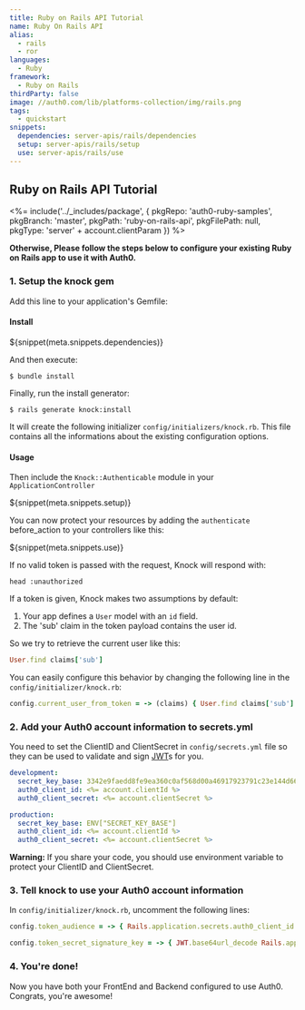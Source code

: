 ```yaml
---
title: Ruby on Rails API Tutorial
name: Ruby On Rails API
alias:
  - rails
  - ror
languages:
  - Ruby
framework:
  - Ruby on Rails
thirdParty: false
image: //auth0.com/lib/platforms-collection/img/rails.png
tags:
  - quickstart
snippets:
  dependencies: server-apis/rails/dependencies
  setup: server-apis/rails/setup
  use: server-apis/rails/use
---
```


## Ruby on Rails API Tutorial

<%= include('../_includes/package', {
  pkgRepo: 'auth0-ruby-samples',
  pkgBranch: 'master',
  pkgPath: 'ruby-on-rails-api',
  pkgFilePath: null,
  pkgType: 'server' + account.clientParam
}) %>

**Otherwise, Please follow the steps below to configure your existing Ruby on Rails app to use it with Auth0.**

### 1. Setup the knock gem

Add this line to your application's Gemfile:

#### Install

${snippet(meta.snippets.dependencies)}

And then execute:

    $ bundle install

Finally, run the install generator:

    $ rails generate knock:install

It will create the following initializer `config/initializers/knock.rb`.
This file contains all the informations about the existing configuration options.

#### Usage

Then include the `Knock::Authenticable` module in your `ApplicationController`

${snippet(meta.snippets.setup)}

You can now protect your resources by adding the `authenticate` before_action
to your controllers like this:

${snippet(meta.snippets.use)}

If no valid token is passed with the request, Knock will respond with:

```
head :unauthorized
```

If a token is given, Knock makes two assumptions by default:

1. Your app defines a `User` model with an `id` field.
2. The 'sub' claim in the token payload contains the user id.

So we try to retrieve the current user like this:

```ruby
User.find claims['sub']
```

You can easily configure this behavior by changing the following line in the `config/initializer/knock.rb`:

```ruby
config.current_user_from_token = -> (claims) { User.find claims['sub'] }
```

### 2. Add your Auth0 account information to secrets.yml

You need to set the ClientID and ClientSecret in `config/secrets.yml` file so they can be used to validate and sign [JWT](/jwt)s for you.

```yaml
development:
  secret_key_base: 3342e9faedd8fe9ea360c0af568d00a46917923791c23e144d66849b272d2ff63e743f9bb209dab7d6e732bb5f919e46e3fe552b8919140805bb89c346e68876,
  auth0_client_id: <%= account.clientId %>
  auth0_client_secret: <%= account.clientSecret %>

production:
  secret_key_base: ENV["SECRET_KEY_BASE"]
  auth0_client_id: <%= account.clientId %>
  auth0_client_secret: <%= account.clientSecret %>
```

**Warning:**
If you share your code, you should use environment variable to protect your ClientID and ClientSecret.

### 3. Tell knock to use your Auth0 account information

In `config/initializer/knock.rb`, uncomment the following lines:

```ruby
config.token_audience = -> { Rails.application.secrets.auth0_client_id }
```

```ruby
config.token_secret_signature_key = -> { JWT.base64url_decode Rails.application.secrets.auth0_client_secret }
```

### 4. You're done!

Now you have both your FrontEnd and Backend configured to use Auth0. Congrats, you're awesome!
